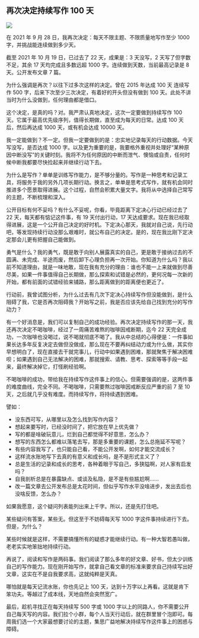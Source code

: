 ## 再次决定持续写作 100 天

![](https://i.xue.cn/cd25125.jpg)

在 2021 年 9 月 28 日，我再次决定：每天不限主题、不限质量地写作至少 1000 字，并挑战能连续做到多少天。

截至 2021 年 10 月 19 日，已过去了 22 天，成果是：3 天没写，2 天写了但字数不足，其余 17 天均完成且多数远超 1000 字。连续做到天数，当前最高记录是 8 天。公开发布文章 7 篇。

为什么强调是再次？以往下过多次这样的决定。曾在 2015 年达成 100 天 连续写作 500 字，后来下次至少三次决定，有着好的开头但没有做到 100 天。此处不讲当时为什么没做到，任何理由都是借口。

这个决定，是真的吗？对。我严肃认真地决定，这次一定要做到持续写作 100 天。它属于最高优先级序列，值得长期做，直至成为每天的日常。达成 100 天后，然后再达成 1000 天，或有机会达成 10000 天。

我一定能做到？不一定。但我一定要做到的是：忠实地记录每天的行动数据。今天写没写，是否达成 1000 字。以及更为重要的是，我要格外重视并处理好“某种原因中断没写”的关键时刻。我将不为任何原因的中断而泄气、懊恼或自责，任何时候中断我都要尽快捡起来并继续行动下去。

为什么是写作？单单是训练写作能力，是不够分量的。写作是一种思考和记录工具，将服务于我的另外几项长期行动。换言之，单单是思考式写作，就有机会同时推进多个愿景取得进展。这个过程，自然会积累大量文字。我将从中选择自己常写的主题，不断梳理和深入。

公开目标有何不妥吗？有什么不妥呢，你看，毕竟距离下定决心行动已经过去了 22 天，每天都有惦记这件事，有 19 天付出行动，17 天达成要求。现在我已经取得进展，这是一个公开自己决定的好时机。下定决心那天，我就对自己说，先行动吧，等发现持续行动没那么艰难时，就公布自己的决定。是的，现在我比刚下定决定那会儿更有把握自己能做到。

勇气是什么？我的勇气，既是敢于向别人展露真实的自己，更是敢于接纳过去的不圆满、未完成、半途而废，然后卸下心理负担再一次开始。你知道为什么吗？我以前不知道理由，就是一味地敢，现在我有充分的理由：谁也不能一上来就做到尽善尽美，如果一件事值得自己长期做，那么探索和试错是必然的，更何况每一次新的开始，都有前面的试错经验来铺路，那么距离做到的距离便也更近了。

行动前，我曾试图分析，为什么过去有几次下定决心持续写作但没能做到，是什么阻碍了我，它是否再次阻碍我？开始写之前，我是否应该先给自己找到充分的写作动力？

有一个好消息是，我们可以复制自己的成功经验。再次决定持续写作的那一天，我还再次决定不喝咖啡，经过了一周痛苦难熬的咖啡因戒断期，迄今 22 天完全成功，一次咖啡也没喝过，说不喝就彻底不喝了。我从中总结的心得便是：一件事如果长达多年反复决定去做但没做成，那么现在不要再纠结动力或为什么做，其实你早想明白了，现在直接去干就完事儿，行动中如果遇到困难，那就聚焦于解决困难呗；如果遇到自己无法解决的困难，那就搜索、请教、思考、探索等等手段一起来，最终解决掉它，打怪刷经验啊。

不喝咖啡的成功，带给我在持续写作这件事上的信心。但需要强调的是，这两件事的难度曲线，完全不同。不喝咖啡，只需要熬过咖啡因戒断反应严重的前 7 至 10 天，之后就几乎没有难度。而持续写作，将持续遇到困难。

譬如：

- 没东西可写，从哪里以及怎么找到写作内容？
- 想起来要写时，已经没时间了，把它放在早上优先做？
- 写的都是啥破玩意儿，烂到自己都觉得不好意思，怎么办？
- 想写的东西怎么都难以落笔去写，那是多重要的课题，怎么总拖延不写呢？
- 有些内容我写了，也只能自己看，不能公开发啊，如何才能交流成长？
- 这样流水账地写下去真的有意义和成长吗，是不是形式主义了？
- 总是生活的记录和成长的思考，各种着眼于写自己，多狭隘啊，对人家有启发吗？
- 自我剖析总是在暴露缺点、或谈及私隐，是不是有些尴尬啊……
- 改一篇文章去公开发布总是太花时间，但似乎写作水平没啥进步，发出去后也没啥反馈，怎么办？

如果我愿意，这个疑问列表能列出来上千字。所以，还是先打住吧。

某些疑问有答案，某些无。但这至于不妨碍每天写 1000 字这件事持续进行下去。但是，为什么？

某些时候就是这样，不需要搞懂所有的疑惑才能继续行动。有一种大智若愚叫做，老老实实地笨拙地持续行动。

再说了，阅读和写作是两码事。我们阅读了那么多年的好文章、好书，但太少训练自己的写作能力。现在刚开始写作，就拿自己看文章的标准来要求自己持续写出好文章，这实在不是自我要求高，这就纯粹是天真。

哪怕就是每天记流水账，你也先记上 100 天，达到十万字以上再看。这就是肯下笨功夫。等越过了成本线，天地自然会突然宽广。

最后，趁机寻找正在每天持续写 500 字或 1000 字以上的同路人，你不需要公开自己每天写的内容。我们拉个小群，每个人当天行动后，就在群里冒个泡即可。每周我们选一个大家最想要讨论的主题，集思广益地解决持续写作这件事上的困惑与障碍。

<!---

tags: #持续写作 #有效社交

created_at: 2021-09-28

updated_at: 2021-10-19

--->